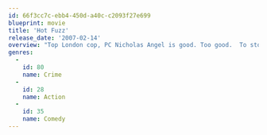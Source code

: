 ```yaml
---
id: 66f3cc7c-ebb4-450d-a40c-c2093f27e699
blueprint: movie
title: 'Hot Fuzz'
release_date: '2007-02-14'
overview: "Top London cop, PC Nicholas Angel is good. Too good.  To stop the rest of his team from looking bad, he is reassigned to the quiet town of Sandford, paired with simple country cop, and everything seems quiet until two actors are found decapitated. It is addressed as an accident, but Angel isn't going to accept that, especially when more and more people turn up dead."
genres:
  -
    id: 80
    name: Crime
  -
    id: 28
    name: Action
  -
    id: 35
    name: Comedy
---
```

